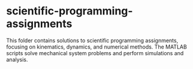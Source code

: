 # scientific-programming-assignments
This folder contains solutions to scientific programming assignments, focusing on kinematics, dynamics, and numerical methods. The MATLAB scripts solve mechanical system problems and perform simulations and analysis.

